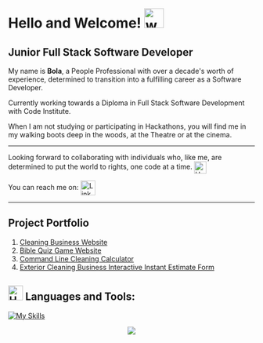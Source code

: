 # Hello and Welcome! <img src="https://user-images.githubusercontent.com/72663882/171687151-bb31c996-c9d2-49c8-b593-734946893b23.gif" alt="waving hand gif" aria-hidden="true" width="40" />

<h2>Junior Full Stack Software Developer</h2>

My name is **Bola**, a People Professional with over a decade's worth of experience, determined to transition into a fulfilling career as a Software Developer.

Currently working towards a Diploma in Full Stack Software Development with Code Institute.

When I am not studying or participating in Hackathons, you will find me in my walking boots deep in the woods, at the Theatre or at the cinema.

*******

Looking forward to collaborating with individuals who, like me, are determined to put the world to rights, one code at a time. <img src="https://raw.githubusercontent.com/Tarikul-Islam-Anik/Animated-Fluent-Emojis/master/Emojis/Hand%20gestures/Handshake.png" alt="Handshake" width="25" height="25" align="center" />

You can reach me on: <a href="https://www.linkedin.com/in/bola-akinmarin"><img  alt="LinkedIn" title="LinkedIn" src="https://img.shields.io/static/v1?message=LinkedIn&logo=linkedin&label=&color=0077B5&logoColor=white&labelColor=&style=for-the-badge" height="30" align="center" /></a>

[- Currently working on <a href="https://book-commerce-murex.vercel.app/">book commerce</a>]::

*******
 
## Project Portfolio

 1. [Cleaning Business Website](https://bakinmarin.github.io/the-cleaning-hack/)
 2. [Bible Quiz Game Website](https://bakinmarin.github.io/bible-quiz-game/)
 3. [Command Line Cleaning Calculator](https://the-cleaning-hack-calculator-7f6b677fafbc.herokuapp.com/)
 4. [Exterior Cleaning Business Interactive Instant Estimate Form](https://bakinmarin.github.io/dec-quote-calculator/)

## <img src="https://raw.githubusercontent.com/Tarikul-Islam-Anik/Animated-Fluent-Emojis/master/Emojis/Objects/Hammer%20and%20Wrench.png" alt="Hammer and Wrench" width="30" height="30" /> **Languages and Tools:**  
[![My Skills](https://skillicons.dev/icons?i=html,css,javascript,git,github,python,stackoverflow&perline=13)](#)

<p align="center">
     <img src="https://capsule-render.vercel.app/api?type=waving&color=gradient&height=100&section=footer"/>
</p>

<!---
BAkinmarin/BAkinmarin is a ✨ special ✨ repository because its `README.md` (this file) appears on your GitHub profile.
You can click the Preview link to take a look at your changes.
--->
